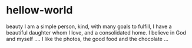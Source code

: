 # hellow-world
beauty
I am a simple person, kind, with many goals to fulfill, I have a beautiful daughter whom I love, and a consolidated home. I believe in God and myself .... I like the photos, the good food and the chocolate ...
